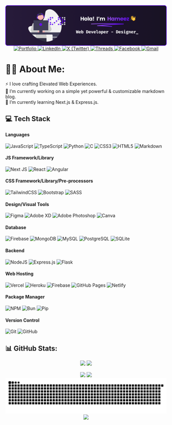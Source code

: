<img align="center" src="https://github.com/HameezExE/HameezExE/blob/main/HeaderGH.png">

<div align="center">
  <a href="https://hameezexe.github.io" target="_blank">
    <img src="https://img.shields.io/badge/Portfolio-000?logo=vercel&logoColor=white&style=for-the-badge" alt="Portfolio" />
  </a>
  <a href="https://linkedin.com/in/HameezExE" target="_blank">
    <img src="https://img.shields.io/badge/LinkedIn-000?logo=linkedin&logoColor=0A66C2&style=for-the-badge" alt="LinkedIn" />
  </a>
  <a href="https://x.com/HameezExE" target="_blank">
    <img src="https://img.shields.io/badge/X-000?logo=x&logoColor=white&style=for-the-badge" alt="X (Twitter)" />
  </a>
  <a href="https://threads.net/@HameezExE" target="_blank">
    <img src="https://img.shields.io/badge/Threads-000?logo=threads&logoColor=white&style=for-the-badge" alt="Threads" />
  </a>
  <a href="https://facebook.com/HameezExE" target="_blank">
    <img src="https://img.shields.io/badge/Facebook-000?logo=facebook&logoColor=1877F2&style=for-the-badge" alt="Facebook" />
  </a>
  <a href="mailto:hameezexe@gmail.com" target="_blank">
    <img src="https://img.shields.io/badge/Gmail-000?logo=gmail&logoColor=EA4335&style=for-the-badge" alt="Gmail" />
  </a>
</div>

# 👨‍💻 About Me:

⚡ I love crafting Elevated Web Experiences.<br>🔭 I’m currently working on a simple yet powerful & customizable markdown blog.<br>🌱 I’m currently learning Next.js & Express.js.

## 💻 Tech Stack

#### Languages

![JavaScript](https://img.shields.io/badge/-JavaScript-000?style=for-the-badge&logo=javascript&logoColor=white)
![TypeScript](https://img.shields.io/badge/-TypeScript-000?style=for-the-badge&logo=typescript&logoColor=white)
![Python](https://img.shields.io/badge/-Python-000?style=for-the-badge&logo=python&logoColor=white)
![C](https://img.shields.io/badge/-C-000?style=for-the-badge&logo=c&logoColor=white)
![CSS3](https://img.shields.io/badge/-CSS3-000?style=for-the-badge&logo=css3&logoColor=white)
![HTML5](https://img.shields.io/badge/-HTML5-000?style=for-the-badge&logo=html5&logoColor=white)
![Markdown](https://img.shields.io/badge/-Markdown-000?style=for-the-badge&logo=markdown&logoColor=white)

#### JS Framework/Library

![Next JS](https://img.shields.io/badge/-NextJS-000?style=for-the-badge&logo=next.js)
![React](https://img.shields.io/badge/-ReactJS-000?style=for-the-badge&logo=react)
![Angular](https://img.shields.io/badge/-AngularJS-000?style=for-the-badge&logo=angular)

#### CSS Framework/Library/Pre-processors

![TailwindCSS](https://img.shields.io/badge/-TailwindCSS-000?style=for-the-badge&logo=tailwind-css)
![Bootstrap](https://img.shields.io/badge/-Bootstrap-000?style=for-the-badge&logo=bootstrap)
![SASS](https://img.shields.io/badge/-SASS-000?style=for-the-badge&logo=sass)

#### Design/Visual Tools

![Figma](https://img.shields.io/badge/-Figma-000?style=for-the-badge&logo=figma&logoColor=white)
![Adobe XD](https://img.shields.io/badge/-Adobe%20XD-000?style=for-the-badge&logo=adobexd&logoColor=white)
![Adobe Photoshop](https://img.shields.io/badge/-Adobe%20Photoshop-000?style=for-the-badge&logo=adobephotoshop&logoColor=white)
![Canva](https://img.shields.io/badge/-Canva-000?style=for-the-badge&logo=canva&logoColor=white)

#### Database

![Firebase](https://img.shields.io/badge/-Firebase-000?style=for-the-badge&logo=firebase&logoColor=white)
![MongoDB](https://img.shields.io/badge/-MongoDB-000?style=for-the-badge&logo=mongodb&logoColor=white)
![MySQL](https://img.shields.io/badge/-MySQL-000?style=for-the-badge&logo=mysql&logoColor=white)
![PostgreSQL](https://img.shields.io/badge/-PostgreSQL-000?style=for-the-badge&logo=postgresql&logoColor=white)
![SQLite](https://img.shields.io/badge/-SQLite-000?style=for-the-badge&logo=sqlite&logoColor=white)

#### Backend

![NodeJS](https://img.shields.io/badge/-NodeJS-000?style=for-the-badge&logo=node.js&logoColor=white)
![Express.js](https://img.shields.io/badge/-ExpressJS-000?style=for-the-badge&logo=express&logoColor=white)
![Flask](https://img.shields.io/badge/-Flask-000?style=for-the-badge&logo=flask&logoColor=white)

#### Web Hosting

![Vercel](https://img.shields.io/badge/-Vercel-000?style=for-the-badge&logo=vercel)
![Heroku](https://img.shields.io/badge/-Heroku-000?style=for-the-badge&logo=heroku)
![Firebase](https://img.shields.io/badge/-Firebase-000?style=for-the-badge&logo=firebase)
![GitHub Pages](https://img.shields.io/badge/-GitHub%20Pages-000?style=for-the-badge&logo=github)
![Netlify](https://img.shields.io/badge/-Netlify-000?style=for-the-badge&logo=netlify)

#### Package Manager

![NPM](https://img.shields.io/badge/-NPM-000?style=for-the-badge&logo=npm&logoColor=white)
![Bun](https://img.shields.io/badge/-Bun-000?style=for-the-badge&logo=bun&logoColor=white)
![Pip](https://img.shields.io/badge/-Pip-000?style=for-the-badge&logo=pypi&logoColor=white)

#### Version Control

![Git](https://img.shields.io/badge/-Git-000?style=for-the-badge&logo=git)
![GitHub](https://img.shields.io/badge/-GitHub-000?style=for-the-badge&logo=github)

## 📊 GitHub Stats:

<div align="center">
  <img src="https://github-readme-stats.vercel.app/api?username=HameezExE&theme=dark&show_icons=true&hide_border=true&count_private=true&include_all_commits=true" height="180" />
  <img src="https://github-readme-stats.vercel.app/api/top-langs/?username=HameezExE&layout=compact&theme=dark&hide_border=true" height="180" />
  <br><br>
  <img src="https://streak-stats.demolab.com?user=HameezExE&theme=dark&hide_border=true&border_radius=6" height="180" />
  <img src="https://github-contributor-stats.vercel.app/api?username=HameezExE&limit=5&theme=dark&combine_all_yearly_contributions=true&hide_border=true" height="180" />
</div>

<img src="https://raw.githubusercontent.com/HameezExE/HameezExE/output/snake.svg" alt="Snake animation" />

<div align="center">
    <img src="https://profile-counter.glitch.me/HameezExE/count.svg?" />
</div>
